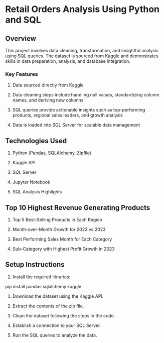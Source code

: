# Retail Orders Analysis Using Python and SQL

## Overview

This project involves data cleaning, transformation, and insightful analysis using SQL queries. The dataset is sourced from Kaggle and demonstrates skills in data preparation, analysis, and database integration.

### Key Features

1. Data sourced directly from Kaggle

2. Data cleaning steps include handling null values, standardizing column names, and deriving new columns

3. SQL queries provide actionable insights such as top-performing products, regional sales leaders, and growth analysis

4. Data is loaded into SQL Server for scalable data management

## Technologies Used

1. Python (Pandas, SQLAlchemy, Zipfile)

2. Kaggle API

3. SQL Server

4. Jupyter Notebook

5. SQL Analysis Highlights

## Top 10 Highest Revenue Generating Products

1. Top 5 Best-Selling Products in Each Region

2. Month-over-Month Growth for 2022 vs 2023

3.  Best Performing Sales Month for Each Category

4. Sub-Category with Highest Profit Growth in 2023

## Setup Instructions

1. Install the required libraries:

pip install pandas sqlalchemy kaggle

1. Download the dataset using the Kaggle API.

2. Extract the contents of the zip file.

3. Clean the dataset following the steps in the code.

4. Establish a connection to your SQL Server.

5. Run the SQL queries to analyze the data.


